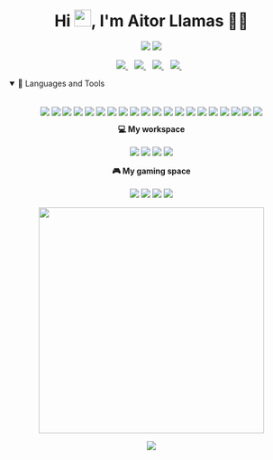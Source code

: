 <h1 align="center">Hi <img src="https://raw.githubusercontent.com/MartinHeinz/MartinHeinz/master/wave.gif" width="30px">, I'm Aitor Llamas 👨‍💻</h1>

<p align='center'>
  <img src="https://visitor-badge.laobi.icu/badge?page_id=d3v0ps.d3v0ps" />
  <a href="https://github.com/d3v0ps?tab=followers">
    <img src="https://img.shields.io/github/followers/d3v0ps.svg?style=social&label=Follow" />
  </a>
</p>

<p align='center'>
  <a href="https://www.linkedin.com/in/aitor-llamas-jimenez-3b760210a/">
    <img src="https://img.shields.io/badge/linkedin-%230077B5.svg?&style=for-the-badge&logo=linkedin&logoColor=white" />
  </a>&nbsp;&nbsp;
  <a href="https://stackoverflow.com/users/3068081/aitorllj93">
    <img src="https://img.shields.io/badge/stackoverflow-%23F58025.svg?&style=for-the-badge&logo=stackoverflow&logoColor=white" />
  </a>&nbsp;&nbsp;
  <!-- a href="https:/twitter.com/dhwaj_gupta">
    <img src="https://img.shields.io/badge/Twitter-1DA1F2?style=for-the-badge&logo=twitter&logoColor=white" />        
  </a>&nbsp;&nbsp; -->
  <a href="https://instagram.com/aitor93">
    <img src="https://img.shields.io/badge/instagram-%23E4405F.svg?&style=for-the-badge&logo=instagram&logoColor=white" />        
  </a>&nbsp;&nbsp;
  <a href="https://www.twitch.tv/d3v0ps">
    <img src="https://img.shields.io/badge/twitch-%23772CE8.svg?&style=for-the-badge&logo=twitch&logoColor=white" />        
  </a>&nbsp;&nbsp;
   <!-- a href="https://www.facebook.com/dhwaj.iitr">
    <img src="https://img.shields.io/badge/Facebook-1877F2?style=for-the-badge&logo=facebook&logoColor=white" />        
  </a>&nbsp;&nbsp; -->
</p>

<details open>
  <summary>🚀 Languages and Tools</summary>
  <br/>
  <p align="center">
  <img align="center" src="https://img.shields.io/badge/Git-F05032?style=for-the-badge&logo=git&logoColor=white" />
  <img align="center" src="https://img.shields.io/badge/VSCode-007ACC?style=for-the-badge&logo=visual-studio-code&logoColor=white" />
  <img align="center" src="https://img.shields.io/badge/HTML5-E34F26?style=for-the-badge&logo=html5&logoColor=white" />
  <img align="center" src="https://img.shields.io/badge/CSS3-1572B6?style=for-the-badge&logo=css3&logoColor=white" />
  <img align="center" src="https://img.shields.io/badge/SASS-CC6699?style=for-the-badge&logo=sass&logoColor=white" />
  <img align="center" src="https://img.shields.io/badge/JavaScript-F7DF1E?style=for-the-badge&logo=javascript&logoColor=black" />
  <img align="center" src="https://img.shields.io/badge/TypeScript-3178C6?style=for-the-badge&logo=typescript&logoColor=white" />
  <img align="center" src="https://img.shields.io/badge/Bootstrap-563D7C?style=for-the-badge&logo=bootstrap&logoColor=white" />
  <img align="center" src="https://img.shields.io/badge/Angular-DC0031?style=for-the-badge&logo=angular&logoColor=white" />
  <img align="center" src="https://img.shields.io/badge/Redux-593D88?style=for-the-badge&logo=redux&logoColor=white" />
  <img align="center" src="https://img.shields.io/badge/Node.js-43853D?style=for-the-badge&logo=node.js&logoColor=white" />
  <img align="center" src="https://img.shields.io/badge/Express.js-404D59?style=for-the-badge&logo=express&logoColor=white" />
  <img align="center" src="https://img.shields.io/badge/Nest-EA2744?style=for-the-badge&logo=nestjs&logoColor=white" />
  <img align="center" src="https://img.shields.io/badge/Swagger-85EA2D?style=for-the-badge&logo=swagger&logoColor=black" />
  <img align="center" src="https://img.shields.io/badge/GraphQL-E10098?style=for-the-badge&logo=graphql&logoColor=white" />
  <img align="center" src="https://img.shields.io/badge/MongoDB-4EA94B?style=for-the-badge&logo=mongodb&logoColor=white" />
  <img align="center" src="https://img.shields.io/badge/PostgreSQL-316192?style=for-the-badge&logo=postgresql&logoColor=white" />
  <img align="center" src="https://img.shields.io/badge/Github_Actions-2088FF?style=for-the-badge&logo=github-actions&logoColor=white" />
  <img align="center" src="https://img.shields.io/badge/Heroku-430098?style=for-the-badge&logo=heroku&logoColor=white" />
  <img align="center" src="https://img.shields.io/badge/Postman-FF6C37?style=for-the-badge&logo=Postman&logoColor=white" />
</p>
 </details>

<p align='center'>
  <b>💻 My workspace</b><br/><br/>
  <img src="https://img.shields.io/badge/mac_os-Big_Sur-%23F11651.svg?&style=for-the-badge&logo=apple&logoColor=white" />
  <img src="https://img.shields.io/badge/intel-core%20i5-%230071C5.svg?&style=for-the-badge&logo=intel&logoColor=white" />
  <img src="https://img.shields.io/badge/RAM-8GB-%230071C5.svg?&style=for-the-badge&logoColor=white" />
  <img src="https://img.shields.io/badge/intel-iris_plus%20650_1536_MB-%230071C5.svg?&style=for-the-badge&logo=intel&logoColor=white" />
</p>

<p align='center'>
  <b>🎮 My gaming space</b><br/><br/>
  <img src="https://img.shields.io/badge/windows-MSI-%230078D6.svg?&style=for-the-badge&logo=windows&logoColor=white" />
  <img src="https://img.shields.io/badge/intel-core%20i7%2007th-%230071C5.svg?&style=for-the-badge&logo=intel&logoColor=white" />
  <img src="https://img.shields.io/badge/RAM-16GB-%230071C5.svg?&style=for-the-badge&logoColor=white" />
  <img src="https://img.shields.io/badge/nvidia-gtx%201060-%2376B900.svg?&style=for-the-badge&logo=nvidia&logoColor=white" />
</p>

<p align='center'>
  <a href="#"><img src="https://github-readme-stats.vercel.app/api?username=d3v0ps&show_icons=true&count_private=true&theme=dark" width="400"></a>
</p>


<p align='center'>
  <a href="#"><img src="https://activity-graph.herokuapp.com/graph?username=d3v0ps&bg_color=000000&color=FFFFFF&line=FFFFFF&point=00FF00"></a>
</p>
